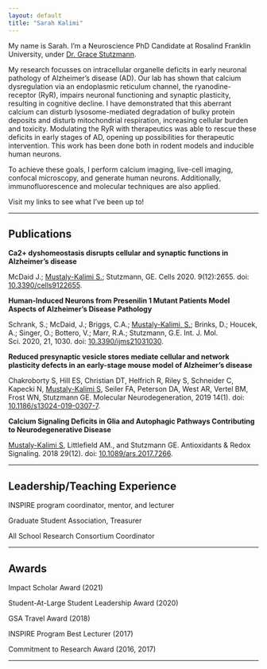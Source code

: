 ```yaml
---
layout: default
title: "Sarah Kalimi"
---
```



My name is Sarah. I’m a Neuroscience PhD Candidate at Rosalind Franklin University, under [Dr. Grace Stutzmann](https://www.rosalindfranklin.edu/academics/faculty/grace-e-stutzmann/).

My research focusses on intracellular organelle deficits in early neuronal pathology of Alzheimer’s disease (AD). Our lab has shown that calcium dysregulation via an endoplasmic reticulum channel, the ryanodine-receptor (RyR), impairs neuronal functioning and synaptic plasticity, resulting in cognitive decline. I have demonstrated that this aberrant calcium can disturb lysosome-mediated degradation of bulky protein deposits and disturb mitochondrial respiration, increasing cellular burden and toxicity.  Modulating the RyR with therapeutics was able to rescue these deficits in early stages of AD, opening up possibilities for therapeutic intervention.  This work has been done both in rodent models and inducible human neurons.

To achieve these goals, I perform calcium imaging, live-cell imaging, confocal microscopy, and generate human neurons. Additionally, immunofluorescence and molecular techniques are also applied.

Visit my links to see what I’ve been up to!

---

## Publications

<!-- **Altis: Modernizing GPGPU Benchmarks** -->
<!-- <u>Bodun Hu</u>, [Christopher J. Rossbach](https://www.cs.utexas.edu/~rossbach/) -->
<!-- In *Proceedings of the 2020 IEEE International Symposium on Performance Analysis of Systems and Software (ISPASS)*. 2020 -->
<!-- [pdf](https://ieeexplore.ieee.org/document/9238617) | [video](https://www.youtube.com/watch?v=mRkcmjGzytY) | [code](https://github.com/utcs-scea/altis) | [website](https://utcs-scea.github.io/altis/) -->

<!-- [Complete Publications](./publications) -->

**Ca2+ dyshomeostasis disrupts cellular and synaptic functions in Alzheimer’s disease**

McDaid J.; <u>Mustaly-Kalimi S.</u>; Stutzmann, GE.
Cells 2020. 9(12):2655. doi: [10.3390/cells9122655](https://pubmed.ncbi.nlm.nih.gov/33321866/).

**Human-Induced Neurons from Presenilin 1 Mutant Patients Model Aspects of Alzheimer’s Disease Pathology**

Schrank, S.; McDaid, J.; Briggs, C.A.; <u>Mustaly-Kalimi, S.</u>; Brinks, D.; Houcek, A.; Singer, O.; Bottero, V.; Marr, R.A.; Stutzmann, G.E.
Int. J. Mol. Sci. 2020, 21, 1030. doi: [10.3390/ijms21031030](https://pubmed.ncbi.nlm.nih.gov/32033164/).

**Reduced presynaptic vesicle stores mediate cellular and network plasticity defects in an early-stage mouse model of Alzheimer’s disease**

Chakroborty S, Hill ES, Christian DT, Helfrich R, Riley S, Schneider C, Kapecki N, <u>Mustaly-Kalimi S</u>, Seiler FA, Peterson DA, West AR, Vertel BM, Frost WN, Stutzmann GE.
Molecular Neurodegeneration, 2019 14(1). doi: [10.1186/s13024-019-0307-7](https://pubmed.ncbi.nlm.nih.gov/30670054/).

**Calcium Signaling Deficits in Glia and Autophagic Pathways Contributing to Neurodegenerative Disease**

<u>Mustaly-Kalimi S</u>, Littlefield AM., and Stutzmann GE.
Antioxidants & Redox Signaling. 2018 29(12). doi: [10.1089/ars.2017.7266](https://pubmed.ncbi.nlm.nih.gov/29634342/).

---

## Leadership/Teaching Experience

INSPIRE program coordinator, mentor, and lecturer

Graduate Student Association, Treasurer

All School Research Consortium Coordinator

---

## Awards

Impact Scholar Award (2021)

Student-At-Large Student Leadership Award (2020)

GSA Travel Award (2018)

INSPIRE Program Best Lecturer (2017)

Commitment to Research Award (2016, 2017)


---

<!-- ## Useful Links -->

<!-- [Machine Learning System Resources](https://www.bodunhu.com/blog/posts/machine-learning-system-resources/) -->
<!-- [UTNS Lab](https://utns.cs.utexas.edu/) -->
<!-- [SCEA Lab](https://github.com/utcs-scea) -->
<!-- [Laboratory for Advanced Systems Research](https://www.cs.utexas.edu/lasr/) -->
<!-- [Misc.](/misc) -->
<!-- [Notes](https://pages.github.austin.utexas.edu/bh28324/notes/) -->

<!-- --- -->
